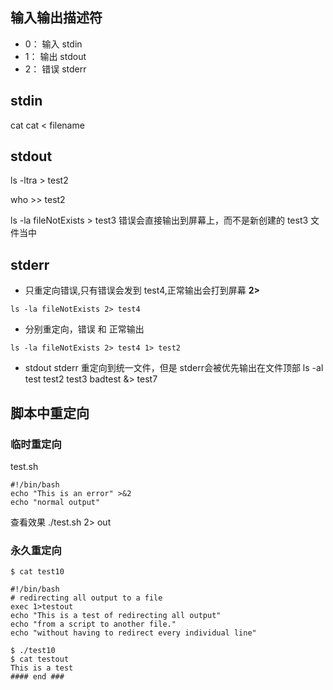 
## 输入输出描述符
- 0： 输入 stdin
- 1： 输出 stdout
- 2： 错误 stderr

## stdin
cat
cat < filename

## stdout

ls -ltra > test2

who >> test2

ls -la fileNotExists > test3
错误会直接输出到屏幕上，而不是新创建的 test3 文件当中

## stderr
- 只重定向错误,只有错误会发到 test4,正常输出会打到屏幕
**2>**

```shell
ls -la fileNotExists 2> test4
```

- 分别重定向，错误 和 正常输出

```shell
ls -la fileNotExists 2> test4 1> test2
```

- stdout stderr 重定向到统一文件，但是 stderr会被优先输出在文件顶部
ls -al test test2 test3 badtest &> test7

## 脚本中重定向
### 临时重定向

test.sh
```shell
#!/bin/bash
echo "This is an error" >&2
echo "normal output"
```

查看效果 ./test.sh 2> out

### 永久重定向

```shell
$ cat test10

#!/bin/bash
# redirecting all output to a file
exec 1>testout
echo "This is a test of redirecting all output"
echo "from a script to another file."
echo "without having to redirect every individual line"

$ ./test10
$ cat testout
This is a test
#### end ###
```